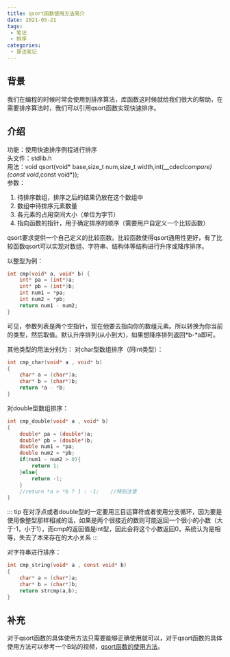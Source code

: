 ```yaml
---
title: qsort函数使用方法简介
date: 2021-05-21
tags:
 - 笔记
 - 排序
categories:
 - 算法笔记
---
```



## 背景
我们在编程的时候时常会使用到排序算法，库函数这时候就给我们很大的帮助，在需要排序算法时，我们可以引用qsort函数实现快速排序。


## 介绍
功能：使用快速排序例程进行排序  
头文件：stdlib.h  
用法：void qsort(void* base,size_t num,size_t width,int(__cdecl*compare)(const void*,const void*));   
参数： 
1. 待排序数组，排序之后的结果仍放在这个数组中  
2. 数组中待排序元素数量  
3. 各元素的占用空间大小（单位为字节）  
4. 指向函数的指针，用于确定排序的顺序（需要用户自定义一个比较函数）  

qsort要求提供一个自己定义的比较函数。比较函数使得qsort通用性更好，有了比较函数qsort可以实现对数组、字符串、结构体等结构进行升序或降序排序。  

以整型为例：
```c  
int cmp(void* a, void* b) {
    int* pa = (int*)a;
    int* pb = (int*)b;
    int num1 = *pa;
    int num2 = *pb;
    return num1 - num2;
}
```
可见，参数列表是两个空指针，现在他要去指向你的数组元素。所以转换为你当前的类型，然后取值。默认升序排列(从小到大)，如果想降序排列返回*b-*a即可。  

其他类型的用法分别为：
对char型数组排序（同int类型）：  
```c  
int cmp_char(void* a , void* b)　
{
    char* a = (char*)a;    
    char* b = (char*)b;
    return *a - *b;　　
}
```

对double型数组排序：   
```c  
int cmp_double(void* a , void* b)　　
{   
    double* pa = (double*)a;
    double* pb = (double*)b;
    double num1 = *pa;
    double num2 = *pb;
    if(num1 - num2 > 0){
        return 1;
    }else{
        return -1;
    }
    //return *a > *b ? 1 : -1;　  //特别注意
}
```
::: tip 
在对浮点或者double型的一定要用三目运算符或者使用分支循环，因为要是使用像整型那样相减的话，如果是两个很接近的数则可能返回一个很小的小数（大于-1，小于1），而cmp的返回值是int型，因此会将这个小数返回0，系统认为是相等，失去了本来存在的大小关系
:::

对字符串进行排序：
```c  
int cmp_string(void* a , const void* b)　　
{
    char* a = (char*)a;　　
    char* b = (char*)b;
    return strcmp(a,b);
}
```

## 补充
对于qsort函数的具体使用方法只需要能够正确使用就可以，对于qsort函数的具体使用方法可以参考一个B站的视频，[qsort函数的使用方法](https://www.bilibili.com/video/BV1Nx411D7sU?from=search&seid=15615973409899341026)。